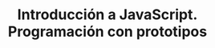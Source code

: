 ---
layout: post
link: "https://libreim.github.io/blog/2014/06/24/introduccion-javascript/"
title: "Introducción a JavaScript. Programación con prototipos"
---